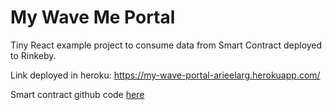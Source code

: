 # My Wave Me Portal

Tiny React example project to consume data from Smart Contract deployed to Rinkeby.

Link deployed in heroku: https://my-wave-portal-arieelarg.herokuapp.com/

Smart contract github code [here](https://github.com/arieelarg/my-wave-portal)

